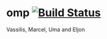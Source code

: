 # omp [![Build Status](https://travis-ci.org/kandiu/omp.svg?branch=feat-travis-ci)](https://travis-ci.org/kandiu/omp)
Vassilis, Marcel, Uma and Eljon

